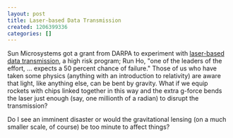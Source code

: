 ```yaml
---
layout: post
title: Laser-based Data Transmission
created: 1206399336
categories: []
---
```

Sun Microsystems got a grant from DARPA to experiment with <a href="http://www.nytimes.com/2008/03/24/technology/24wafer.html" rel="external">laser-based data transmission</a>, a high risk program; Run Ho, "one of the leaders of the effort, ... expects a 50 percent chance of failure." Those of us who have taken some physics (anything with an introduction to relativity) are aware that light, like anything else, can be bent by gravity. What if we equip rockets with chips linked together in this way and the extra g-force bends the laser just enough (say, one millionth of a radian) to disrupt the transmission?

Do I see an imminent disaster or would the gravitational lensing (on a much smaller scale, of course) be too minute to affect things?
